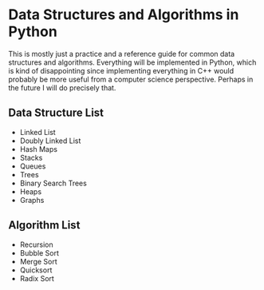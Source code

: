 # Data Structures and Algorithms in Python

This is mostly just a practice and a reference guide for common data structures and algorithms.
Everything will be implemented in Python, which is kind of disappointing since implementing
everything in C++ would probably be more useful from a computer science perspective.
Perhaps in the future I will do precisely that.

## Data Structure List
- Linked List
- Doubly Linked List
- Hash Maps
- Stacks
- Queues
- Trees
- Binary Search Trees
- Heaps
- Graphs

## Algorithm List
- Recursion
- Bubble Sort
- Merge Sort
- Quicksort
- Radix Sort
